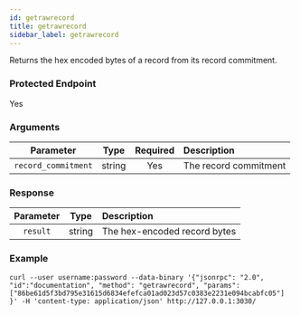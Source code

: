 ```yaml
---
id: getrawrecord
title: getrawrecord
sidebar_label: getrawrecord
---
```


<!----------------------------------------------------------------------------->
<!-------------------- THIS MARKDOWN FILE IS AUTOGENERATED -------------------->
<!----------------------------------------------------------------------------->

Returns the hex encoded bytes of a record from its record commitment.

### Protected Endpoint

Yes

### Arguments

|      Parameter      |  Type  | Required |      Description      |
|:-------------------:|:------:|:--------:|:--------------------- |
| `record_commitment` | string |    Yes   | The record commitment |

### Response

| Parameter |  Type  |          Description         |
|:---------:|:------:|:---------------------------- |
| `result`  | string | The hex-encoded record bytes |

### Example
```ignore
curl --user username:password --data-binary '{"jsonrpc": "2.0", "id":"documentation", "method": "getrawrecord", "params": ["86be61d5f3bd795e31615d6834efefca01ad023d57c0383e2231e094bcabfc05"] }' -H 'content-type: application/json' http://127.0.0.1:3030/ 
```
